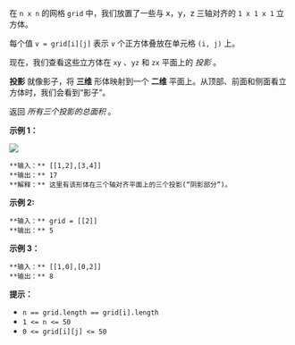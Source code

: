 在 `n x n` 的网格 `grid` 中，我们放置了一些与 x，y，z 三轴对齐的 `1 x 1 x 1` 立方体。

每个值 `v = grid[i][j]` 表示 `v` 个正方体叠放在单元格 `(i, j)` 上。

现在，我们查看这些立方体在 `xy` 、`yz` 和 `zx` 平面上的 _投影_ 。

**投影**  就像影子，将 **三维** 形体映射到一个 **二维** 平面上。从顶部、前面和侧面看立方体时，我们会看到“影子”。

返回 _所有三个投影的总面积_ 。



**示例 1：**

![](https://s3-lc-upload.s3.amazonaws.com/uploads/2018/08/02/shadow.png)

    
    
    **输入：** [[1,2],[3,4]]
    **输出：** 17
    **解释：** 这里有该形体在三个轴对齐平面上的三个投影(“阴影部分”)。
    

**示例  2:**

    
    
    **输入：** grid = [[2]]
    **输出：** 5
    

**示例 3：**

    
    
    **输入：** [[1,0],[0,2]]
    **输出：** 8
    



**提示：**

  * `n == grid.length == grid[i].length`
  * `1 <= n <= 50`
  * `0 <= grid[i][j] <= 50`

